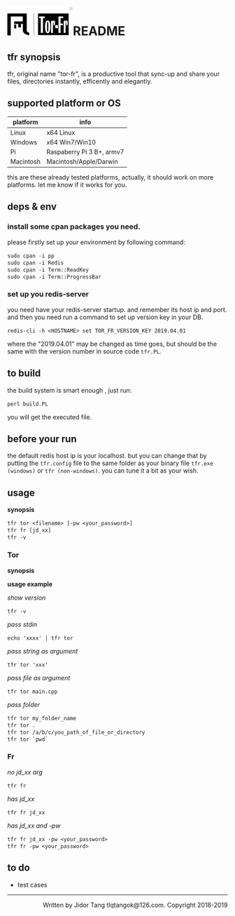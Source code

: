<span style="float:left">
<img src="./img/tor_fr_icon.png" >
</img>
</span>

# README 


## tfr synopsis
tfr, original name "tor-fr", is a productive tool that sync-up and share your files, directories instantly, efficently and elegantly.

## supported platform or OS


platform | info 
---|---
Linux | x64 Linux 
Windows | x64 Win7/Win10 
Pi | Raspaberry Pi 3 B+, armv7 
Macintosh | Macintosh/Apple/Darwin 


this are these already tested platforms, actually, it should work on more platforms. let me know if it works for you.

## deps & env

### install some cpan packages you need. 
please firstly set up your environment by following command:

```
sudo cpan -i pp
sudo cpan -i Redis
sudo cpan -i Term::ReadKey
sudo cpan -i Term::ProgressBar
```
### set up you redis-server
you need have your redis-server startup. and remember its host ip and port.
and then you need run a command to set up version key in your DB.

```
redis-cli -h <HOSTNAME> set TOR_FR_VERSION_KEY 2019.04.01
```

where the "2019.04.01" may be changed as time goes, but should be the same with the version number in source code `tfr.PL`.

## to build

the build system is smart enough , just run:
``` 
perl build.PL
```

you will get the executed file.



## before your run
the default redis host ip is your localhost. but you can change that by putting the `tfr.config` file to the same folder as your 
binary file `tfr.exe (windows)` or `tfr (non-windows)`. you can tune it a bit as your wish.

## usage

**synopsis**

```
tfr tor <filename> [-pw <your_password>]
tfr fr [jd_xx]
tfr -v
```

### Tor

**synopsis**


**usage example**

*show version* 

```
tfr -v
```

*pass stdin*
```
echo 'xxxx' | tfr tor

```

*pass string as argument*
```
tfr tor 'xxx'
```


*pass file as argument*
```
tfr tor main.cpp
```


*pass folder*
```
tfr tor my_folder_name 
tfr tor .
tfr tor /a/b/c/you_path_of_file_or_directory
tfr tor `pwd`
```


### Fr

*no jd_xx arg*
```
tfr fr 
```


*has jd_xx*
```
tfr fr jd_xx
```
*has jd_xx and -pw*
```
tfr fr jd_xx -pw <your_password>
tfr fr -pw <your_password>
```

## to do
- test cases 


---
<div syle="font-size:41px" align=right >
    Written by Jidor Tang tlqtangok@126.com. Copyright 2018-2019
</div>
